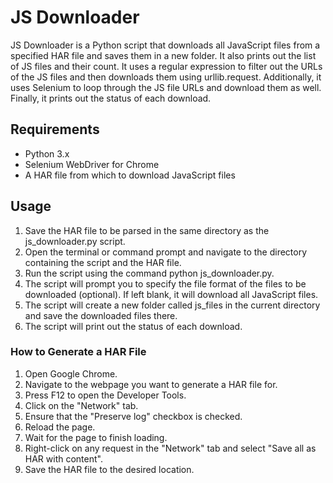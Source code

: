 # JS Downloader

JS Downloader is a Python script that downloads all JavaScript files from a specified HAR file and saves them in a new folder. It also prints out the list of JS files and their count. It uses a regular expression to filter out the URLs of the JS files and then downloads them using urllib.request. Additionally, it uses Selenium to loop through the JS file URLs and download them as well. Finally, it prints out the status of each download.

## Requirements

- Python 3.x
- Selenium WebDriver for Chrome
- A HAR file from which to download JavaScript files

## Usage

1. Save the HAR file to be parsed in the same directory as the js_downloader.py script.
2. Open the terminal or command prompt and navigate to the directory containing the script and the HAR file.
3. Run the script using the command python js_downloader.py.
4. The script will prompt you to specify the file format of the files to be downloaded (optional). If left blank, it will download all JavaScript files.
5. The script will create a new folder called js_files in the current directory and save the downloaded files there.
6. The script will print out the status of each download.

### How to Generate a HAR File

1. Open Google Chrome.
2. Navigate to the webpage you want to generate a HAR file for.
3. Press F12 to open the Developer Tools.
4. Click on the "Network" tab.
5. Ensure that the "Preserve log" checkbox is checked.
6. Reload the page.
7. Wait for the page to finish loading.
8. Right-click on any request in the "Network" tab and select "Save all as HAR with content".
9. Save the HAR file to the desired location.
